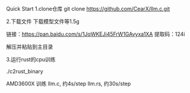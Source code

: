 Quick Start
1.clone仓库
git clone https://github.com/CearX/llm.c.git

2.下载文件
下载模型文件等1.5g

链接：https://pan.baidu.com/s/1JqWKEJi45FrW1GAvyxa1XA 
提取码：124i 

解压并粘贴到主目录

3.运行rust的cpu训练

./c2rust_binary

AMD3600X 训练
llm.c, 约4s/step
llm.rs, 约30s/step
